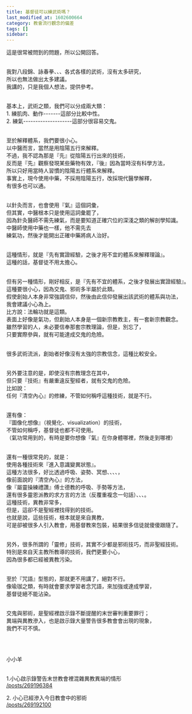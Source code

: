```yaml
---
title: 基督徒可以練武術嗎？
last_modified_at: 1602600664
category: 教會流行觀念的偏差
tags: []
sidebar: 
---
```


<p>這是很常被問到的問題，所以公開回答。</p>
<p><br/>
我對八段錦、詠春拳、、、各式各樣的武術，沒有太多研究，<br/>
所以也無法做出太多建議。<br/>
我講的，只是我個人想法，提供參考。</p>
<p><br/>
基本上，武術之類，我們可以分成兩大類：<br/>
1. 練肌肉、動作-------這部分比較中性。<br/>
2. 練氣--------------------這部分很容易交鬼。</p>
<p><br/>
至於解釋體系，我們要很小心。<br/>
以中醫而言，當然是用陰陽五行來解釋。<br/>
不過，我不認為那是『先』從陰陽五行出來的技術，<br/>
反而是『先』觀察發現某些藥物有效，『後』因為當時沒有科學方法，<br/>
所以只好用當時人習慣的陰陽五行體系來解釋。<br/>
事實上，現今使用中藥，不採用陰陽五行，改採現代醫學解釋，<br/>
有很多也可以通。</p>
<p><br/>
以針灸而言，也會使用『氣』這個詞彙，<br/>
但其實，中醫根本只是使用這詞彙罷了，<br/>
因為針灸醫師不需先練氣，而是要知道正確穴位的深淺之類的解剖學知識。<br/>
中醫師使用中藥也一樣，他不需先去<br/>
練氣功，然後才能開出正確中藥將病人治好。</p>
<p><br/>
這種情形，就是『先有實證經驗，之後才用不宜的體系來解釋理論』。<br/>
這種的話，基督徒不用太擔心。</p>
<p><br/>
但有另一種情形，剛好相反，是『先有不宜的體系，之後才發展出實證經驗』。<br/>
這種要很小心，因為交鬼、邪術多半屬於此類。<br/>
假使創始人本身非常強調信仰，然後由此信仰發展出該武術的體系與功法，<br/>
我會建議小心為上。<br/>
比方說：法輪功就是這類。<br/>
表面上好像是氣功，但創始人本身是一個新宗教教主，有一套新宗教觀念。<br/>
雖然學習的人，未必要信奉那套宗教理論，但是，別忘了，<br/>
只要實際參與，就有可能達成交鬼的危險。</p>
<p><br/>
很多武術流派，創始者好像沒有太強的宗教信念，這種比較安全。</p>
<p><br/>
另外要注意的是，即使沒有宗教理念在其中，<br/>
但只要『技術』有嚴重違反聖經者，就有交鬼的危險。<br/>
比如說：<br/>
任何『清空內心』的修練，不管如何稱呼這種技術，就是不行。</p>
<p><br/>
還有像：<br/>
『圖像化想像』（視覺化、visualization）的技術，<br/>
不管如何稱呼，基督徒也都不可使用。<br/>
（氣功常用到的，有時是要你想像『氣』在你身體哪裡，然後走到哪裡）</p>
<p><br/>
還有一種很常見的，就是：<br/>
使用各種技術來『進入意識變異狀態』。<br/>
這種方法很多，好比透過呼吸、姿勢、冥想、、、、，<br/>
像前面說的『清空內心』的方法，<br/>
像『屬靈操練禮讚』傅士德教的呼吸、手勢等方法，<br/>
還有很多靈恩派教的求方言的方法（反覆重複念一句話）、、、。<br/>
這種技術，異教非常多，<br/>
但是，這卻不是聖經裡找得到的技術。<br/>
也就是說，這些技術，根本就是來自異教，<br/>
可是卻被很多人引入教會，用基督教來包裝，結果很多信徒就傻傻跟隨了。</p>
<p><br/>
另外，很多所謂的「靈修」技術，其實不少都是邪術技巧，而非聖經技術。<br/>
特別是來自天主教所教導的技術，我們更要小心，<br/>
因為很多都已經被異教污染。</p>
<p><br/>
至於『咒語』型態的，那就更不用講了，絕對不行。<br/>
像瑜珈之類，有時就會要求學習者念咒語，來加強或達成學習，<br/>
基督徒絕不能沾染。</p>
<p><br/>
交鬼與邪術，是聖經裡啟示錄不斷提醒的末世審判重要罪行；<br/>
異端與異教滲入，也是啟示錄大量警告很多教會會出現的現象，<br/>
我們不可不慎。</p>
<p> </p>
<p><br/>
小小羊</p>
<p><br/>
1.小心啟示錄警告末世教會裡混雜異教異端的情形<br/>
<a href="/posts/269196384" target="_blank">/posts/269196384</a></p>
<p>2. 小心已經滲入今日教會中的邪術<br/>
<a href="/posts/269192100" target="_blank">/posts/269192100</a></p>
<p> </p>
